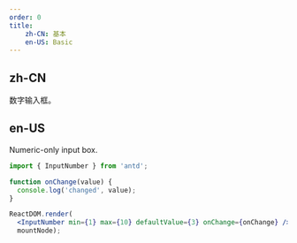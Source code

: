 ```yaml
---
order: 0
title:
    zh-CN: 基本
    en-US: Basic
---
```


## zh-CN

数字输入框。

## en-US

Numeric-only input box.

````jsx
import { InputNumber } from 'antd';

function onChange(value) {
  console.log('changed', value);
}

ReactDOM.render(
  <InputNumber min={1} max={10} defaultValue={3} onChange={onChange} />,
  mountNode);
````
